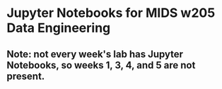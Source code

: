 # Jupyter Notebooks for MIDS w205 Data Engineering

## Note: not every week's lab has Jupyter Notebooks, so weeks 1, 3, 4, and 5 are not present.

